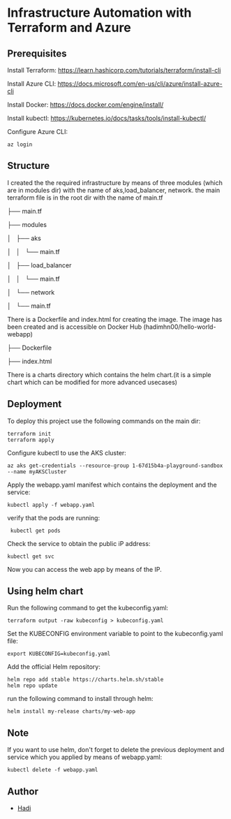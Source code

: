 
# Infrastructure Automation with Terraform and Azure

## Prerequisites

Install Terraform: https://learn.hashicorp.com/tutorials/terraform/install-cli

Install Azure CLI: https://docs.microsoft.com/en-us/cli/azure/install-azure-cli

Install Docker: https://docs.docker.com/engine/install/

Install kubectl: https://kubernetes.io/docs/tasks/tools/install-kubectl/

Configure Azure CLI:

```
az login
```

## Structure

I created the the required infrastructure by means of three modules (which are in modules dir) with the name of aks,load_balancer, network. the main terraform file is in the root dir with the name of main.tf

├── main.tf

├── modules

│   ├── aks

│   │   └── main.tf

│   ├── load_balancer

│   │   └── main.tf

│   └── network

│       └── main.tf


There is a Dockerfile and index.html for creating the image. The image has been created and is accessible on Docker Hub (hadimhn00/hello-world-webapp)

├── Dockerfile

├── index.html

There is a charts directory which contains the helm chart.(it is a simple chart which can be modified for more advanced usecases)


## Deployment

To deploy this project use the following commands on the main dir:

```
terraform init
terraform apply
```

Configure kubectl to use the AKS cluster:

```
az aks get-credentials --resource-group 1-67d15b4a-playground-sandbox --name myAKSCluster

```
 
 
Apply the webapp.yaml manifest which contains the deployment and the service: 
 ```
kubectl apply -f webapp.yaml
```


verify that the pods are running:
```
 kubectl get pods
```

Check the service to obtain the public iP address:

```
kubectl get svc
```

Now you can access the web app by means of the IP.


## Using helm chart

Run the following command to get the kubeconfig.yaml:

```
terraform output -raw kubeconfig > kubeconfig.yaml

```

Set the KUBECONFIG environment variable to point to the kubeconfig.yaml file:

```
export KUBECONFIG=kubeconfig.yaml
```

Add the official Helm repository:

```
helm repo add stable https://charts.helm.sh/stable
helm repo update
```

run the following command to install through helm:
```
helm install my-release charts/my-web-app
```



## Note

If you want to use helm, don't forget to delete the previous deployment and service which you applied by means of webapp.yaml:

 ```
kubectl delete -f webapp.yaml
```

## Author

- [Hadi](hadi.mhn00@gmail.com)

